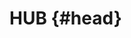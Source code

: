 # HUB {#head}
<div class="description"></div>

<div class="line">
    <br>
    <br>
    <br>
</div>

